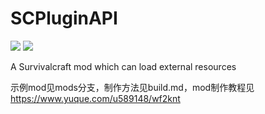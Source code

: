 # SCPluginAPI
![](https://img.shields.io/github/license/0-v-0/SCPluginAPI.svg)
![](https://img.shields.io/github/downloads/0-v-0/SCPluginAPI/total.svg)

A Survivalcraft mod which can load external resources

示例mod见mods分支，制作方法见build.md，mod制作教程见 https://www.yuque.com/u589148/wf2knt